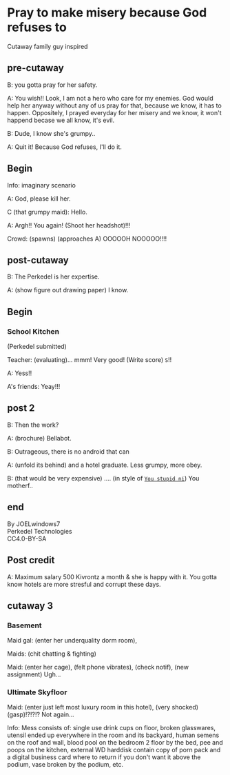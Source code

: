 # Pray to make misery because God refuses to

Cutaway family guy inspired

## pre-cutaway

B: you gotta pray for her safety.

A: You wish!! Look, I am not a hero who care for my enemies. God would help her anyway without any of us pray for that, because we know, it has to happen. Oppositely, I prayed everyday for her misery and we know, it won't happend becase we all know, it's evil.

B: Dude, I know she's grumpy..

A: Quit it! Because God refuses, I'll do it.

## Begin

Info: imaginary scenario

A: God, please kill her.

C (that grumpy maid): Hello.

A: Argh!! You again! (Shoot her headshot)!!!

Crowd: (spawns) (approaches A) OOOOOH NOOOOO!!!!

## post-cutaway

B: The Perkedel is her expertise.

A: (show figure out drawing paper) I know.

## Begin

### School Kitchen

(Perkedel submitted)

Teacher: (evaluating)... mmm! Very good! (Write score) `S`!!

A: Yess!!

A's friends: Yeay!!!

## post 2

B: Then the work?

A: (brochure) Bellabot.

B: Outrageous, there is no android that can

A: (unfold its behind) and a hotel graduate. Less grumpy, more obey.

B: (that would be very expensive) .... (in style of [`You stupid ni`](https://youtu.be/76eZcr3IPSA )) You motherf.. 

## end

By JOELwindows7  
Perkedel Technologies  
CC4.0-BY-SA

## Post credit

A: Maximum salary 500 Kivrontz a month & she is happy with it. You gotta know hotels are more stresful and corrupt these days.

## cutaway 3

### Basement

Maid gal: (enter her underquality dorm room),

Maids: (chit chatting & fighting)

Maid: (enter her cage), (felt phone vibrates), (check notif), (new assignment) Ugh...

### Ultimate Skyfloor

Maid: (enter just left most luxury room in this hotel), (very shocked) (gasp)!?!?!? Not again...

Info: Mess consists of: single use drink cups on floor, broken glasswares, utensil ended up everywhere in the room and its backyard, human semens on the roof and wall, blood pool on the bedroom 2 floor by the bed, pee and poops on the kitchen, external WD harddisk contain copy of porn pack and a digital business card where to return if you don't want it above the podium, vase broken by the podium, etc.